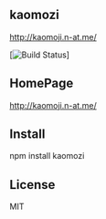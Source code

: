 ## kaomozi
http://kaomoji.n-at.me/

[![Build Status](https://travis-ci.org/mcavage/node-restify.png)]

## HomePage
http://kaomoji.n-at.me/


## Install
npm install kaomozi

## License
MIT